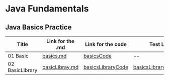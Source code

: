 # Java Fundamentals

## Java Basics Practice 

| Title              | Link for the .md                               | Link for the code | Test Link |
|--------------------|----------------------------------------|----------------------------------------|----------------------------------------|
| 01 Basic             | [basics.md](./basics/basics.md)| [basicsCode](./basics/Main.java) | -- |
| 02 BasicLibrary             | [basicLibray.md]()| [basicsLibraryCode](./basiclibrary/lib/src/main/java/basiclibrary/Library.java) | [basicsLibraryCodeTest](./basiclibrary/lib/src/test/java/basiclibrary/LibraryTest.java) | 